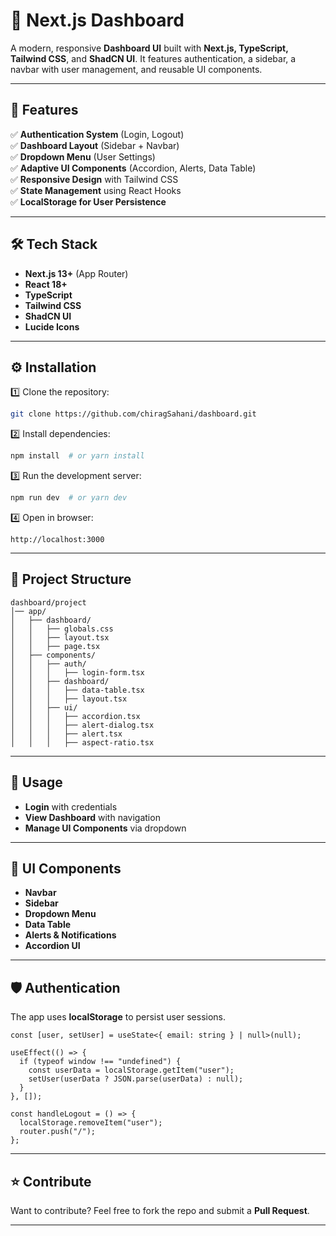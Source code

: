 # 🚀 Next.js Dashboard  

A modern, responsive **Dashboard UI** built with **Next.js, TypeScript, Tailwind CSS**, and **ShadCN UI**. It features authentication, a sidebar, a navbar with user management, and reusable UI components.

---

## 📌 Features  

✅ **Authentication System** (Login, Logout)  
✅ **Dashboard Layout** (Sidebar + Navbar)  
✅ **Dropdown Menu** (User Settings)  
✅ **Adaptive UI Components** (Accordion, Alerts, Data Table)  
✅ **Responsive Design** with Tailwind CSS  
✅ **State Management** using React Hooks  
✅ **LocalStorage for User Persistence**  

---

## 🛠️ Tech Stack  

- **Next.js 13+** (App Router)  
- **React 18+**  
- **TypeScript**  
- **Tailwind CSS**  
- **ShadCN UI**  
- **Lucide Icons**  

---

## ⚙️ Installation  

1️⃣ Clone the repository:  
```sh
git clone https://github.com/chiragSahani/dashboard.git

```

2️⃣ Install dependencies:  
```sh
npm install  # or yarn install
```

3️⃣ Run the development server:  
```sh
npm run dev  # or yarn dev
```

4️⃣ Open in browser:  
```
http://localhost:3000
```

---

## 📂 Project Structure  

```
dashboard/project
│── app/
│   ├── dashboard/
│   │   ├── globals.css
│   │   ├── layout.tsx
│   │   ├── page.tsx
│   ├── components/
│   │   ├── auth/
│   │   │   ├── login-form.tsx
│   │   ├── dashboard/
│   │   │   ├── data-table.tsx
│   │   │   ├── layout.tsx
│   │   ├── ui/
│   │   │   ├── accordion.tsx
│   │   │   ├── alert-dialog.tsx
│   │   │   ├── alert.tsx
│   │   │   ├── aspect-ratio.tsx
```

---

## 🚀 Usage  

- **Login** with credentials  
- **View Dashboard** with navigation  
- **Manage UI Components** via dropdown  

---

## 🎨 UI Components  

- **Navbar**
- **Sidebar**
- **Dropdown Menu**
- **Data Table**
- **Alerts & Notifications**
- **Accordion UI**

---

## 🛡️ Authentication  

The app uses **localStorage** to persist user sessions.  

```tsx
const [user, setUser] = useState<{ email: string } | null>(null);

useEffect(() => {
  if (typeof window !== "undefined") {
    const userData = localStorage.getItem("user");
    setUser(userData ? JSON.parse(userData) : null);
  }
}, []);

const handleLogout = () => {
  localStorage.removeItem("user");
  router.push("/");
};
```

---



## ⭐ Contribute  

Want to contribute? Feel free to fork the repo and submit a **Pull Request**.  

---

